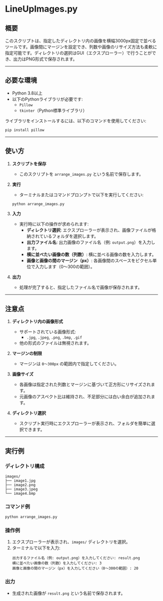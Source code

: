 
# LineUpImages.py

## 概要
このスクリプトは、指定したディレクトリ内の画像を横幅3000px固定で並べるツールです。画像間にマージンを設定でき、列数や画像のリサイズ方法も柔軟に指定可能です。ディレクトリの選択はGUI（エクスプローラー）で行うことができ、出力はPNG形式で保存されます。

---

## 必要な環境
- Python 3.8以上
- 以下のPythonライブラリが必要です:
  - `Pillow`
  - `tkinter`（Python標準ライブラリ）

ライブラリをインストールするには、以下のコマンドを使用してください:
```bash
pip install pillow
```

---

## 使い方

1. **スクリプトを保存**
   - このスクリプトを `arrange_images.py` という名前で保存します。

2. **実行**
   - ターミナルまたはコマンドプロンプトで以下を実行してください:
   ```bash
   python arrange_images.py
   ```

3. **入力**
   - 実行時に以下の操作が求められます:
     - **ディレクトリ選択**: エクスプローラーが表示され、画像ファイルが格納されているフォルダを選択します。
     - **出力ファイル名**: 出力画像のファイル名（例: `output.png`）を入力します。
     - **横に並べたい画像の数（列数）**: 横に並べる画像の数を入力します。
     - **画像と画像の間のマージン（px）**: 各画像間のスペースをピクセル単位で入力します（0〜300の範囲）。

4. **出力**
   - 処理が完了すると、指定したファイル名で画像が保存されます。

---

## 注意点

1. **ディレクトリ内の画像形式**
   - サポートされている画像形式:
     - `.jpg`, `.jpeg`, `.png`, `.bmp`, `.gif`
   - 他の形式のファイルは無視されます。

2. **マージンの制限**
   - マージンは `0〜300px` の範囲内で指定してください。

3. **画像サイズ**
   - 各画像は指定された列数とマージンに基づいて正方形にリサイズされます。
   - 元画像のアスペクト比は維持され、不足部分には白い余白が追加されます。

4. **ディレクトリ選択**
   - スクリプト実行時にエクスプローラーが表示され、フォルダを簡単に選択できます。

---

## 実行例

### ディレクトリ構成
```plaintext
images/
├── image1.jpg
├── image2.png
├── image3.jpeg
└── image4.bmp
```

### コマンド例
```bash
python arrange_images.py
```

### 操作例
1. エクスプローラーが表示され、`images/` ディレクトリを選択。
2. ターミナルで以下を入力:
   ```plaintext
   出力するファイル名（例: output.png）を入力してください: result.png
   横に並べたい画像の数（列数）を入力してください: 3
   画像と画像の間のマージン（px）を入力してください（0〜300の範囲）: 20
   ```

### 出力
- 生成された画像が `result.png` という名前で保存されます。
